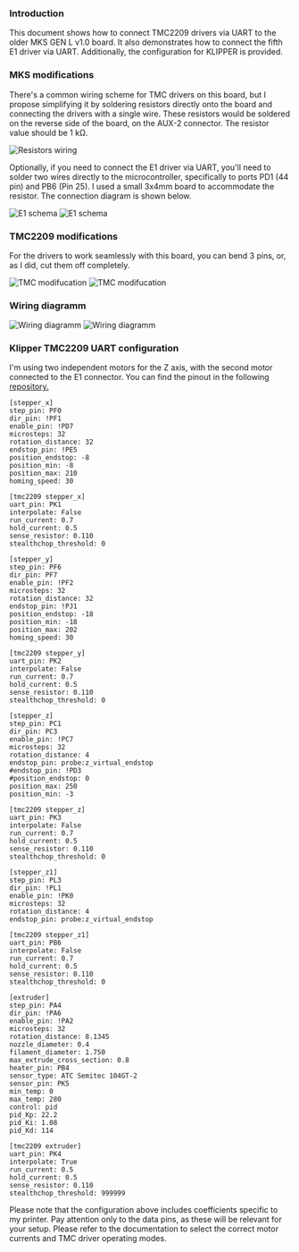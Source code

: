 ### Introduction

This document shows how to connect TMC2209 drivers via UART to the older MKS GEN L v1.0 board. It also demonstrates how to connect the fifth E1 driver via UART. Additionally, the configuration for KLIPPER is provided.

### MKS modifications

There's a common wiring scheme for TMC drivers on this board, but I propose simplifying it by soldering resistors directly onto the board and connecting the drivers with a single wire. These resistors would be soldered on the reverse side of the board, on the AUX-2 connector. The resistor value should be 1 kΩ.

 ![Resistors wiring](resistors_wiring.jpg)

Optionally, if you need to connect the E1 driver via UART, you'll need to solder two wires directly to the microcontroller, specifically to ports PD1 (44 pin) and PB6 (Pin 25). I used a small 3x4mm board to accommodate the resistor. The connection diagram is shown below.

 ![E1 schema](AVR_wiring.png)
 ![E1 schema](E1_wiring.jpg)

 ### TMC2209 modifications

 For the drivers to work seamlessly with this board, you can bend 3 pins, or, as I did, cut them off completely.

 ![TMC modifucation](tmc2209_1.jpg)
 ![TMC modifucation](tmc2209_2.jpg)

 ### Wiring diagramm

![Wiring diagramm](wiring.png)
![Wiring diagramm](mks_gen_l_v1.0_tmc_2209_uart_wiring.jpg)

### Klipper TMC2209 UART configuration

I'm using two independent motors for the Z axis, with the second motor connected to the E1 connector. You can find the pinout in the following [repository.](https://github.com/makerbase-mks/Klipper-for-MKS-Boards/tree/main/MKS%20Gen%20l)

```
[stepper_x]
step_pin: PF0
dir_pin: !PF1
enable_pin: !PD7
microsteps: 32
rotation_distance: 32   
endstop_pin: !PE5
position_endstop: -8
position_min: -8
position_max: 210
homing_speed: 30

[tmc2209 stepper_x]
uart_pin: PK1
interpolate: False
run_current: 0.7
hold_current: 0.5
sense_resistor: 0.110
stealthchop_threshold: 0

[stepper_y]
step_pin: PF6
dir_pin: PF7
enable_pin: !PF2
microsteps: 32
rotation_distance: 32
endstop_pin: !PJ1
position_endstop: -18
position_min: -18
position_max: 202
homing_speed: 30

[tmc2209 stepper_y]
uart_pin: PK2
interpolate: False
run_current: 0.7
hold_current: 0.5
sense_resistor: 0.110
stealthchop_threshold: 0

[stepper_z]
step_pin: PC1
dir_pin: PC3
enable_pin: !PC7
microsteps: 32
rotation_distance: 4
endstop_pin: probe:z_virtual_endstop
#endstop_pin: !PD3
#position_endstop: 0
position_max: 250
position_min: -3

[tmc2209 stepper_z]
uart_pin: PK3
interpolate: False
run_current: 0.7
hold_current: 0.5
sense_resistor: 0.110
stealthchop_threshold: 0

[stepper_z1]
step_pin: PL3
dir_pin: !PL1
enable_pin: !PK0
microsteps: 32
rotation_distance: 4
endstop_pin: probe:z_virtual_endstop

[tmc2209 stepper_z1]
uart_pin: PB6
interpolate: False
run_current: 0.7
hold_current: 0.5
sense_resistor: 0.110
stealthchop_threshold: 0

[extruder]
step_pin: PA4
dir_pin: !PA6
enable_pin: !PA2
microsteps: 32
rotation_distance: 8.1345
nozzle_diameter: 0.4
filament_diameter: 1.750
max_extrude_cross_section: 0.8
heater_pin: PB4
sensor_type: ATC Semitec 104GT-2
sensor_pin: PK5
min_temp: 0
max_temp: 280
control: pid
pid_Kp: 22.2
pid_Ki: 1.08
pid_Kd: 114

[tmc2209 extruder]
uart_pin: PK4
interpolate: True
run_current: 0.5
hold_current: 0.5
sense_resistor: 0.110
stealthchop_threshold: 999999

```
Please note that the configuration above includes coefficients specific to my printer. Pay attention only to the data pins, as these will be relevant for your setup. Please refer to the documentation to select the correct motor currents and TMC driver operating modes.



